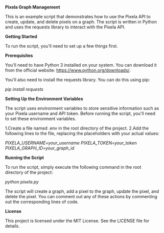 **Pixela Graph Management**

This is an example script that demonstrates how to use the Pixela API to create, update, and delete pixels on a graph. 
The script is written in Python and uses the requests library to interact with the Pixela API.

**Getting Started**

To run the script, you'll need to set up a few things first.

**Prerequisites**

You'll need to have Python 3 installed on your system. You can download it from the official website:
https://www.python.org/downloads/.

You'll also need to install the requests library. You can do this using pip:

_pip install requests_

**Setting Up the Environment Variables**

The script uses environment variables to store sensitive information such as your Pixela 
username and API token. Before running the script, you'll need to set these environment variables.

1.Create a file named .env in the root directory of the project.
2.Add the following lines to the file, replacing the placeholders with your actual values:

_PIXELA_USERNAME=your_username_
_PIXELA_TOKEN=your_token_
_PIXELA_GRAPH_ID=your_graph_id_

**Running the Script**

To run the script, simply execute the following command in the root directory of the project:

_python pixela.py_

The script will create a graph, add a pixel to the graph, update the pixel, and delete the pixel. You can comment out any of these actions by commenting out the corresponding lines of code.

**License**

This project is licensed under the MIT License. See the LICENSE file for details.

